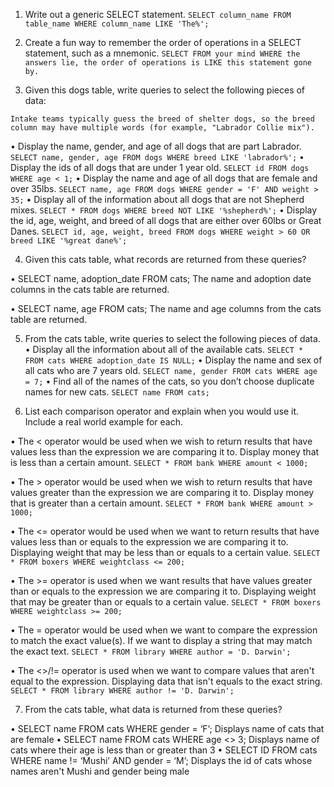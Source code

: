 1. Write out a generic SELECT statement.
`SELECT column_name FROM table_name WHERE column_name LIKE 'The%';`

2. Create a fun way to remember the order of operations in a SELECT statement, such as a mnemonic.
`SELECT FROM your mind WHERE the answers lie, the order of operations is LIKE this statement gone by.`

3. Given this dogs table, write queries to select the following pieces of data:

`Intake teams typically guess the breed of shelter dogs, so the breed column may have multiple words (for example, "Labrador Collie mix").`

• Display the name, gender, and age of all dogs that are part Labrador.
`SELECT name, gender, age FROM dogs WHERE breed LIKE 'labrador%';`
• Display the ids of all dogs that are under 1 year old.
`SELECT id FROM dogs WHERE age < 1;`
• Display the name and age of all dogs that are female and over 35lbs.
`SELECT name, age FROM dogs WHERE gender = 'F' AND weight > 35;`
• Display all of the information about all dogs that are not Shepherd mixes.
`SELECT * FROM dogs WHERE breed NOT LIKE '%shepherd%';`
• Display the id, age, weight, and breed of all dogs that are either over 60lbs or Great Danes.
`SELECT id, age, weight, breed FROM dogs WHERE weight > 60 OR breed LIKE '%great dane%';`

4. Given this cats table, what records are returned from these queries?

• SELECT name, adoption_date FROM cats;
The name and adoption date columns in the cats table are returned.

• SELECT name, age FROM cats;
The name and age columns from the cats table are returned.

5. From the cats table, write queries to select the following pieces of data.
• Display all the information about all of the available cats.
`SELECT * FROM cats WHERE adoption_date IS NULL;`
• Display the name and sex of all cats who are 7 years old.
`SELECT name, gender FROM cats WHERE age = 7;`
• Find all of the names of the cats, so you don’t choose duplicate names for new cats.
`SELECT name FROM cats;`

6. List each comparison operator and explain when you would use it. Include a real world example for each.

  • The < operator would be used when we wish to return results that have values less than the expression we are comparing it to. Display money that is less than a certain amount. `SELECT * FROM bank WHERE amount < 1000;`

  • The > operator would be used when we wish to return results that have values greater than the expression we are comparing it to. Display money that is greater than a certain amount. `SELECT * FROM bank WHERE amount > 1000;`

  • The <= operator would be used when we want to return results that have values less than or equals to the expression we are comparing it to. Displaying weight that may be less than or equals to a certain value. `SELECT * FROM boxers WHERE weightclass <= 200;`

  • The >= operator is used when we want results that have values greater than or equals to the expression we are comparing it to. Displaying weight that may be greater than or equals to a certain value. `SELECT * FROM boxers WHERE weightclass >= 200;`

  • The = operator would be used when we want to compare the expression to match the exact value(s). If we want to display a string that may match the exact text. `SELECT * FROM library WHERE author = 'D. Darwin';`

  • The <>/!= operator is used when we want to compare values that aren't equal to the expression. Displaying data that isn't equals to the exact string. `SELECT * FROM library WHERE author != 'D. Darwin';`

7. From the cats table, what data is returned from these queries?

• SELECT name FROM cats WHERE gender = ‘F’;
  Displays name of cats that are female
• SELECT name FROM cats WHERE age <> 3;
  Displays name of cats where their age is less than or greater than 3
• SELECT ID FROM cats WHERE name != ‘Mushi’ AND gender = ‘M’;
  Displays the id of cats whose names aren't Mushi and gender being male
